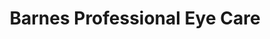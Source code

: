 ---
title: "Barnes Professional Eye Care"
url: /portland/barnes-professional-eye-care/
shop: Optiker
---